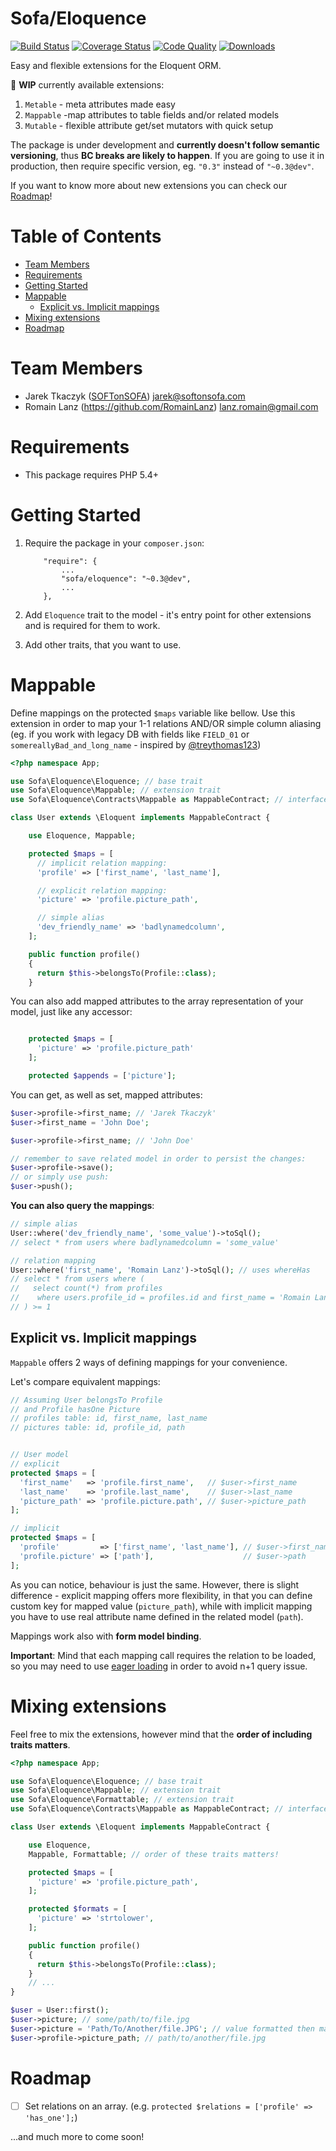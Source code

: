 # Sofa/Eloquence

[![Build Status](https://travis-ci.org/jarektkaczyk/eloquence.svg?branch=0.4)](https://travis-ci.org/jarektkaczyk/eloquence) [![Coverage Status](https://coveralls.io/repos/jarektkaczyk/eloquence/badge.svg?branch=0.4)](https://coveralls.io/r/jarektkaczyk/eloquence?branch=0.4) [![Code Quality](https://scrutinizer-ci.com/g/jarektkaczyk/eloquence/badges/quality-score.png?b=0.4)](https://scrutinizer-ci.com/g/jarektkaczyk/eloquence) [![Downloads](https://poser.pugx.org/sofa/eloquence/downloads.svg)](https://packagist.org/packages/sofa/eloquence)

Easy and flexible extensions for the Eloquent ORM.

:construction: **WIP** currently available extensions: 

1. `Metable` - meta attributes made easy
2. `Mappable` -map attributes to table fields and/or related models
3. `Mutable` - flexible attribute get/set mutators with quick setup

The package is under development and **currently doesn't follow semantic versioning**, thus **BC breaks are likely to happen**. If you are going to use it in production, then require specific version, eg. `"0.3"` instead of `"~0.3@dev"`.

If you want to know more about new extensions you can check our [Roadmap](#roadmap)!

# Table of Contents

* [Team Members](#team-members)
* [Requirements](#requirements)
* [Getting Started](#getting-started)
* [Mappable](#mappable)
  * [Explicit vs. Implicit mappings](#explicit-vs-implicit-mappings)
* [Mixing extensions](#mix)
* [Roadmap](#roadmap)

# <a name="team-members"></a>Team Members

* Jarek Tkaczyk ([SOFTonSOFA](http://softonsofa.com/)) <jarek@softonsofa.com>
* Romain Lanz (https://github.com/RomainLanz) <lanz.romain@gmail.com>

# <a name="requirements"></a>Requirements

* This package requires PHP 5.4+

# <a name="getting-started"></a>Getting Started

1. Require the package in your `composer.json`:
    ```
        "require": {
            ...
            "sofa/eloquence": "~0.3@dev",
            ...
        },

    ```

2. Add `Eloquence` trait to the model - it's entry point for other extensions and is required for them to work.
3. Add other traits, that you want to use.

# <a name="mappable"></a>Mappable

Define mappings on the protected `$maps` variable like bellow. Use this extension in order to map your 1-1 relations AND/OR simple column aliasing (eg. if you work with legacy DB with fields like `FIELD_01` or `somereallyBad_and_long_name` - inspired by [@treythomas123](https://github.com/laravel/framework/pull/8200))

```php
<?php namespace App;

use Sofa\Eloquence\Eloquence; // base trait
use Sofa\Eloquence\Mappable; // extension trait
use Sofa\Eloquence\Contracts\Mappable as MappableContract; // interface

class User extends \Eloquent implements MappableContract {

    use Eloquence, Mappable;

    protected $maps = [
      // implicit relation mapping:
      'profile' => ['first_name', 'last_name'],

      // explicit relation mapping:
      'picture' => 'profile.picture_path',

      // simple alias
      'dev_friendly_name' => 'badlynamedcolumn',
    ];

    public function profile()
    {
      return $this->belongsTo(Profile::class);
    }
```

You can also add mapped attributes to the array representation of your model, just like any accessor:

```php

    protected $maps = [
      'picture' => 'profile.picture_path'
    ];

    protected $appends = ['picture'];
```

You can get, as well as set, mapped attributes:

```php
$user->profile->first_name; // 'Jarek Tkaczyk'
$user->first_name = 'John Doe';

$user->profile->first_name; // 'John Doe'

// remember to save related model in order to persist the changes:
$user->profile->save();
// or simply use push:
$user->push();
```

**You can also query the mappings**:

```php
// simple alias
User::where('dev_friendly_name', 'some_value')->toSql();
// select * from users where badlynamedcolumn = 'some_value'

// relation mapping
User::where('first_name', 'Romain Lanz')->toSql(); // uses whereHas
// select * from users where (
//   select count(*) from profiles
//    where users.profile_id = profiles.id and first_name = 'Romain Lanz'
// ) >= 1
```


## <a name="explicit-vs-implicit-mappings"></a>Explicit vs. Implicit mappings

`Mappable` offers 2 ways of defining mappings for your convenience.

Let's compare equivalent mappings:
```php
// Assuming User belongsTo Profile
// and Profile hasOne Picture
// profiles table: id, first_name, last_name
// pictures table: id, profile_id, path


// User model
// explicit
protected $maps = [
  'first_name'   => 'profile.first_name',   // $user->first_name
  'last_name'    => 'profile.last_name',    // $user->last_name
  'picture_path' => 'profile.picture.path', // $user->picture_path
];

// implicit
protected $maps = [
  'profile'         => ['first_name', 'last_name'], // $user->first_name / ->last_name
  'profile.picture' => ['path'],                    // $user->path
];
```

As you can notice, behaviour is just the same. However, there is slight difference - explicit mapping offers more flexibility, in that you can define custom key for mapped value (`picture_path`), while with implicit mapping you have to use real attribute name defined in the related model (`path`).

Mappings work also with **form model binding**.

**Important**: Mind that each mapping call requires the relation to be loaded, so you may need to use [eager loading](http://laravel.com/docs/5.0/eloquent#eager-loading) in order to avoid n+1 query issue.

# <a name="mix"></a>Mixing extensions

Feel free to mix the extensions, however mind that the **order of including traits matters**.

```php
<?php namespace App;

use Sofa\Eloquence\Eloquence; // base trait
use Sofa\Eloquence\Mappable; // extension trait
use Sofa\Eloquence\Formattable; // extension trait
use Sofa\Eloquence\Contracts\Mappable as MappableContract; // interface

class User extends \Eloquent implements MappableContract {

    use Eloquence, 
    Mappable, Formattable; // order of these traits matters!

    protected $maps = [
      'picture' => 'profile.picture_path',
    ];

    protected $formats = [
      'picture' => 'strtolower',
    ];

    public function profile()
    {
      return $this->belongsTo(Profile::class);
    }
    // ...
}
```

```php
$user = User::first();
$user->picture; // some/path/to/file.jpg
$user->picture = 'Path/To/Another/file.JPG'; // value formatted then mapped
$user->profile->picture_path; // path/to/another/file.jpg
```


# <a name="roadmap"></a>Roadmap
- [ ] Set relations on an array. (e.g. `protected $relations = ['profile' => 'has_one'];`)

...and much more to come soon!

